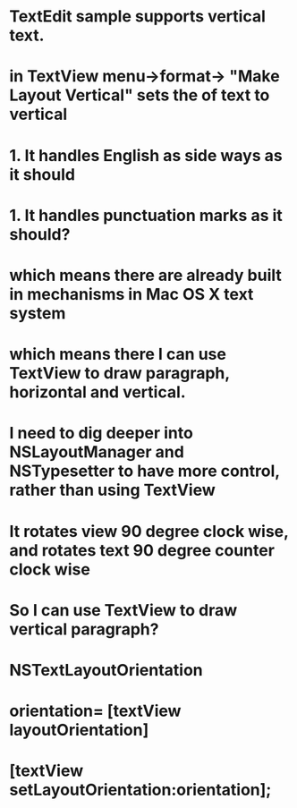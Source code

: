 
# TextEdit sample supports vertical text.
# in TextView menu->format-> "Make Layout Vertical" sets the of text to vertical
# 	1. It handles English as side ways as it should
# 	1. It handles punctuation marks as it should?
# which means there are already built in mechanisms in Mac OS X text system
# which means there I can use TextView to draw paragraph, horizontal and vertical.

# I need to dig deeper into NSLayoutManager and NSTypesetter to have more control, rather than using TextView
 
# It rotates view 90 degree clock wise, and rotates text 90 degree counter clock wise
# So I can use TextView to draw vertical paragraph?
# NSTextLayoutOrientation
# orientation= [textView layoutOrientation]
# [textView setLayoutOrientation:orientation];
# 
